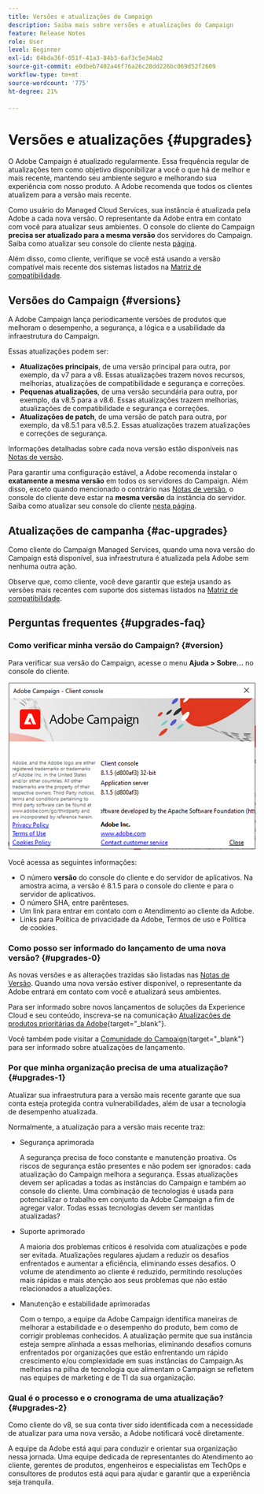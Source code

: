 ```yaml
---
title: Versões e atualizações do Campaign
description: Saiba mais sobre versões e atualizações do Campaign
feature: Release Notes
role: User
level: Beginner
exl-id: 04bda36f-051f-41a3-84b3-6af3c5e34ab2
source-git-commit: e0dbeb7402a46f76a26c28dd226bc069d52f2609
workflow-type: tm+mt
source-wordcount: '775'
ht-degree: 21%

---
```


# Versões e atualizações {#upgrades}

O Adobe Campaign é atualizado regularmente. Essa frequência regular de atualizações tem como objetivo disponibilizar a você o que há de melhor e mais recente, mantendo seu ambiente seguro e melhorando sua experiência com nosso produto. A Adobe recomenda que todos os clientes atualizem para a versão mais recente.

Como usuário do Managed Cloud Services, sua instância é atualizada pela Adobe a cada nova versão. O representante da Adobe entra em contato com você para atualizar seus ambientes. O console do cliente do Campaign **precisa ser atualizado para a mesma versão** dos servidores do Campaign. Saiba como atualizar seu console do cliente nesta [página](../start/connect.md#upgrade-ac-console).

Além disso, como cliente, verifique se você está usando a versão compatível mais recente dos sistemas listados na [Matriz de compatibilidade](compatibility-matrix.md).

## Versões do Campaign {#versions}

A Adobe Campaign lança periodicamente versões de produtos que melhoram o desempenho, a segurança, a lógica e a usabilidade da infraestrutura do Campaign.

Essas atualizações podem ser:

* **Atualizações principais**, de uma versão principal para outra, por exemplo, da v7 para a v8. Essas atualizações trazem novos recursos, melhorias, atualizações de compatibilidade e segurança e correções.
* **Pequenas atualizações**, de uma versão secundária para outra, por exemplo, da v8.5 para a v8.6. Essas atualizações trazem melhorias, atualizações de compatibilidade e segurança e correções.
* **Atualizações de patch**, de uma versão de patch para outra, por exemplo, da v8.5.1 para v8.5.2. Essas atualizações trazem atualizações e correções de segurança.

Informações detalhadas sobre cada nova versão estão disponíveis nas [Notas de versão](release-notes.md).

Para garantir uma configuração estável, a Adobe recomenda instalar o **exatamente a mesma versão** em todos os servidores do Campaign. Além disso, exceto quando mencionado o contrário nas [Notas de versão](release-notes.md), o console do cliente deve estar na **mesma versão** da instância do servidor. Saiba como atualizar seu console do cliente [nesta página](../start/connect.md#upgrade-ac-console).


## Atualizações de campanha {#ac-upgrades}

Como cliente do Campaign Managed Services, quando uma nova versão do Campaign está disponível, sua infraestrutura é atualizada pela Adobe sem nenhuma outra ação.

Observe que, como cliente, você deve garantir que esteja usando as versões mais recentes com suporte dos sistemas listados na [Matriz de compatibilidade](compatibility-matrix.md).

## Perguntas frequentes {#upgrades-faq}

### Como verificar minha versão do Campaign? {#version}

Para verificar sua versão do Campaign, acesse o menu **Ajuda > Sobre...** no console do cliente.

![](assets/ac-version.png)

Você acessa as seguintes informações:

* O número **versão** do console do cliente e do servidor de aplicativos. Na amostra acima, a versão é 8.1.5 para o console do cliente e para o servidor de aplicativos.
* O número SHA, entre parênteses.
* Um link para entrar em contato com o Atendimento ao cliente da Adobe.
* Links para Política de privacidade da Adobe, Termos de uso e Política de cookies.

### Como posso ser informado do lançamento de uma nova versão? {#upgrades-0}

As novas versões e as alterações trazidas são listadas nas [Notas de Versão](release-notes.md). Quando uma nova versão estiver disponível, o representante da Adobe entrará em contato com você e atualizará seus ambientes.

Para ser informado sobre novos lançamentos de soluções da Experience Cloud e seu conteúdo, inscreva-se na comunicação [Atualizações de produtos prioritárias da Adobe](https://www.adobe.com/br/subscription/priority-product-update.html){target="_blank"}.

Você também pode visitar a [Comunidade do Campaign](https://experienceleaguecommunities.adobe.com/t5/custom/page/page-id/Community-TopicsPage?style=all&amp;sort=date&amp;order=desc&amp;filters=adobe-campaign-classic-community&amp;topic=Campaign+v8){target="_blank"} para ser informado sobre atualizações de lançamento.


### Por que minha organização precisa de uma atualização? {#upgrades-1}

Atualizar sua infraestrutura para a versão mais recente garante que sua conta esteja protegida contra vulnerabilidades, além de usar a tecnologia de desempenho atualizada.

Normalmente, a atualização para a versão mais recente traz:

* Segurança aprimorada

  A segurança precisa de foco constante e manutenção proativa. Os riscos de segurança estão presentes e não podem ser ignorados: cada atualização do Campaign melhora a segurança. Essas atualizações devem ser aplicadas a todas as instâncias do Campaign e também ao console do cliente. Uma combinação de tecnologias é usada para potencializar o trabalho em conjunto da Adobe Campaign a fim de agregar valor. Todas essas tecnologias devem ser mantidas atualizadas?

* Suporte aprimorado

  A maioria dos problemas críticos é resolvida com atualizações e pode ser evitada. Atualizações regulares ajudam a reduzir os desafios enfrentados e aumentar a eficiência, eliminando esses desafios. O volume de atendimento ao cliente é reduzido, permitindo resoluções mais rápidas e mais atenção aos seus problemas que não estão relacionados a atualizações.


* Manutenção e estabilidade aprimoradas

  Com o tempo, a equipe da Adobe Campaign identifica maneiras de melhorar a estabilidade e o desempenho do produto, bem como de corrigir problemas conhecidos. A atualização permite que sua instância esteja sempre alinhada a essas melhorias, eliminando desafios comuns enfrentados por organizações que estão enfrentando um rápido crescimento e/ou complexidade em suas instâncias do Campaign.As melhorias na pilha de tecnologia que alimentam o Campaign se refletem nas equipes de marketing e de TI da sua organização.


### Qual é o processo e o cronograma de uma atualização? {#upgrades-2}

Como cliente do v8, se sua conta tiver sido identificada com a necessidade de atualizar para uma nova versão, a Adobe notificará você diretamente.

A equipe da Adobe está aqui para conduzir e orientar sua organização nessa jornada. Uma equipe dedicada de representantes do Atendimento ao cliente, gerentes de produtos, engenheiros e especialistas em TechOps e consultores de produtos está aqui para ajudar e garantir que a experiência seja tranquila.
